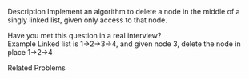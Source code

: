 Description
Implement an algorithm to delete a node in the middle of a singly linked list, given only access to that node.

Have you met this question in a real interview?  
Example
Linked list is 1->2->3->4, and given node 3, delete the node in place 1->2->4

Related Problems
